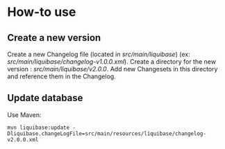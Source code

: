    # How-to use
   
   ## Create a new version
   Create a new Changelog file (located in _src/main/liquibase_) (ex: _src/main/liquibase/changelog-v1.0.0.xml_).
   Create a directory for the new  version : _src/main/liquibase/v2.0.0_.
   Add new Changesets in this directory and reference them in the Changelog.
   
   ## Update database
   Use Maven:
   ```
   mvn liquibase:update -Dliquibase.changeLogFile=src/main/resources/liquibase/changelog-v2.0.0.xml
   ```
   